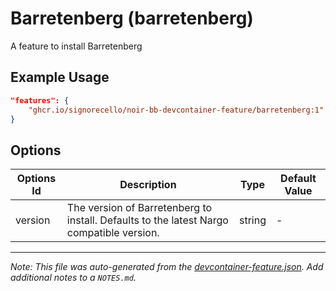
# Barretenberg (barretenberg)

A feature to install Barretenberg

## Example Usage

```json
"features": {
    "ghcr.io/signorecello/noir-bb-devcontainer-feature/barretenberg:1": {}
}
```

## Options

| Options Id | Description | Type | Default Value |
|-----|-----|-----|-----|
| version | The version of Barretenberg to install. Defaults to the latest Nargo compatible version. | string | - |



---

_Note: This file was auto-generated from the [devcontainer-feature.json](https://github.com/signorecello/noir-bb-devcontainer-feature/blob/main/src/barretenberg/devcontainer-feature.json).  Add additional notes to a `NOTES.md`._
